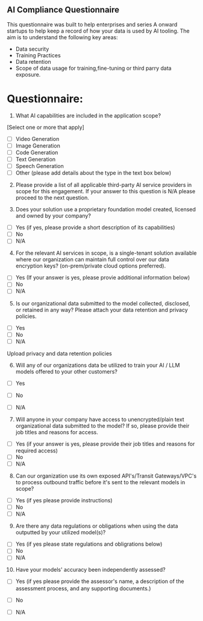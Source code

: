 ## AI Compliance Questionnaire
This questionnaire was built to help enterprises and series A onward startups to help keep a record of how your data is used by AI tooling. The aim is to understand the following key areas:
- Data security
- Training Practices
- Data retention
- Scope of data usage for training,fine-tuning or third parry data exposure.

# Questionnaire: 

1. What AI capabilities are included in the application scope?

[Select one or more that apply] 
- [ ] Video Generation
- [ ] Image Generation
- [ ] Code Generation
- [ ] Text Generation
- [ ] Speech Generation
- [ ] Other (please add details about the type in the text box below)

2. Please provide a list of all applicable third-party AI service providers in scope for this engagement. If your answer to this question is N/A please proceed to the next question. 

3. Does your solution use a proprietary foundation model created, licensed and owned by your company?

- [ ] Yes (if yes, please provide a short description of its capabilities) 
- [ ] No
- [ ] N/A

4. For the relevant AI services in scope, is a single-tenant solution available where our organization can maintain full control over our data encryption keys? (on-prem/private cloud options preferred). 

- [ ] Yes (If your answer is yes, please provie additional information below)
- [ ] No
- [ ] N/A

5. Is our organizational data submitted to the model collected, disclosed, or retained in any way? Please attach your data retention and privacy policies. 

- [ ] Yes 
- [ ] No
- [ ] N/A

Upload privacy and data retention policies

6. Will any of our organizations data be utilized to train your AI / LLM models offered to your other customers?

- [ ] Yes 
- [ ] No
- [ ] N/A


7. Will anyone in your company have access to unencrypted/plain text organizational data submitted to the model? If so, please provide their job titles and reasons for access.

- [ ] Yes (if your answer is yes, please provide their job titles and reasons for required access) 
- [ ] No
- [ ] N/A

8. Can our organization use its own exposed API's/Transit Gateways/VPC's to process outbound traffic before it's sent to the relevant models in scope?

- [ ] Yes (if yes please provide instructions) 
- [ ] No
- [ ] N/A

9. Are there any data regulations or obligations when using the data outputted by your utilized model(s)?

- [ ] Yes (if yes please state regulations and obligrations below) 
- [ ] No
- [ ] N/A

10. Have your models' accuracy been independently assessed? 

- [ ] Yes (if yes please provide the assessor's name, a description of the assessment process, and any supporting documents.) 
- [ ] No
- [ ] N/A



